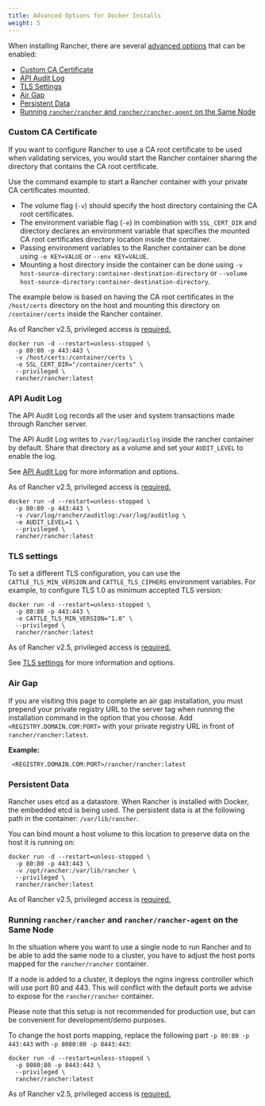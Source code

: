 ```yaml
---
title: Advanced Options for Docker Installs
weight: 5
---
```


When installing Rancher, there are several [advanced options]({{<baseurl>}}/rancher/v2.5/en/installation/options/) that can be enabled:

- [Custom CA Certificate](#custom-ca-certificate)
- [API Audit Log](#api-audit-log)
- [TLS Settings](#tls-settings)
- [Air Gap](#air-gap)
- [Persistent Data](#persistent-data)
- [Running `rancher/rancher` and `rancher/rancher-agent` on the Same Node](#running-rancher-rancher-and-rancher-rancher-agent-on-the-same-node)

### Custom CA Certificate

If you want to configure Rancher to use a CA root certificate to be used when validating services, you would start the Rancher container sharing the directory that contains the CA root certificate.

Use the command example to start a Rancher container with your private CA certificates mounted.

- The volume flag (`-v`) should specify the host directory containing the CA root certificates.
- The environment variable flag (`-e`) in combination with `SSL_CERT_DIR` and directory declares an environment variable that specifies the mounted CA root certificates directory location inside the container.
- Passing environment variables to the Rancher container can be done using `-e KEY=VALUE` or `--env KEY=VALUE`.
- Mounting a host directory inside the container can be done using `-v host-source-directory:container-destination-directory` or `--volume host-source-directory:container-destination-directory`.

The example below is based on having the CA root certificates in the `/host/certs` directory on the host and mounting this directory on `/container/certs` inside the Rancher container.

As of Rancher v2.5, privileged access is [required.]({{<baseurl>}}/rancher/v2.5/en/installation/other-installation-methods/single-node-docker/#privileged-access-for-rancher-v2-5)

```
docker run -d --restart=unless-stopped \
  -p 80:80 -p 443:443 \
  -v /host/certs:/container/certs \
  -e SSL_CERT_DIR="/container/certs" \
  --privileged \
  rancher/rancher:latest
```

### API Audit Log

The API Audit Log records all the user and system transactions made through Rancher server.

The API Audit Log writes to `/var/log/auditlog` inside the rancher container by default. Share that directory as a volume and set your `AUDIT_LEVEL` to enable the log.

See [API Audit Log]({{<baseurl>}}/rancher/v2.5/en/installation/api-auditing) for more information and options.

As of Rancher v2.5, privileged access is [required.]({{<baseurl>}}/rancher/v2.5/en/installation/other-installation-methods/single-node-docker/#privileged-access-for-rancher-v2-5)

```
docker run -d --restart=unless-stopped \
  -p 80:80 -p 443:443 \
  -v /var/log/rancher/auditlog:/var/log/auditlog \
  -e AUDIT_LEVEL=1 \
  --privileged \
  rancher/rancher:latest
```

### TLS settings

To set a different TLS configuration, you can use the `CATTLE_TLS_MIN_VERSION` and `CATTLE_TLS_CIPHERS` environment variables. For example, to configure TLS 1.0 as minimum accepted TLS version:

```
docker run -d --restart=unless-stopped \
  -p 80:80 -p 443:443 \
  -e CATTLE_TLS_MIN_VERSION="1.0" \
  --privileged \
  rancher/rancher:latest
```

As of Rancher v2.5, privileged access is [required.]({{<baseurl>}}/rancher/v2.5/en/installation/other-installation-methods/single-node-docker/#privileged-access-for-rancher-v2-5)

See [TLS settings]({{<baseurl>}}/rancher/v2.5/en/admin-settings/tls-settings) for more information and options.

### Air Gap

If you are visiting this page to complete an air gap installation, you must prepend your private registry URL to the server tag when running the installation command in the option that you choose. Add `<REGISTRY.DOMAIN.COM:PORT>` with your private registry URL in front of `rancher/rancher:latest`.

**Example:**

     <REGISTRY.DOMAIN.COM:PORT>/rancher/rancher:latest

### Persistent Data

Rancher uses etcd as a datastore. When Rancher is installed with Docker, the embedded etcd is being used. The persistent data is at the following path in the container: `/var/lib/rancher`.

You can bind mount a host volume to this location to preserve data on the host it is running on:

```
docker run -d --restart=unless-stopped \
  -p 80:80 -p 443:443 \
  -v /opt/rancher:/var/lib/rancher \
  --privileged \
  rancher/rancher:latest
```

As of Rancher v2.5, privileged access is [required.]({{<baseurl>}}/rancher/v2.5/en/installation/other-installation-methods/single-node-docker/#privileged-access-for-rancher-v2-5)

### Running `rancher/rancher` and `rancher/rancher-agent` on the Same Node

In the situation where you want to use a single node to run Rancher and to be able to add the same node to a cluster, you have to adjust the host ports mapped for the `rancher/rancher` container.

If a node is added to a cluster, it deploys the nginx ingress controller which will use port 80 and 443. This will conflict with the default ports we advise to expose for the `rancher/rancher` container.

Please note that this setup is not recommended for production use, but can be convenient for development/demo purposes.

To change the host ports mapping, replace the following part `-p 80:80 -p 443:443` with `-p 8080:80 -p 8443:443`:

```
docker run -d --restart=unless-stopped \
  -p 8080:80 -p 8443:443 \
  --privileged \
  rancher/rancher:latest
```

As of Rancher v2.5, privileged access is [required.]({{<baseurl>}}/rancher/v2.5/en/installation/other-installation-methods/single-node-docker/#privileged-access-for-rancher-v2-5)
